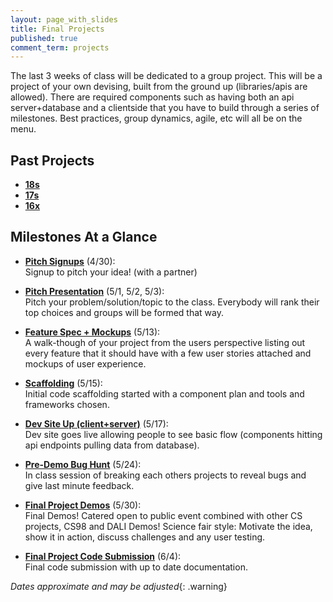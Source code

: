 ```yaml
---
layout: page_with_slides
title: Final Projects
published: true
comment_term: projects
---
```


The last 3 weeks of class will be dedicated to a group project.  This will be a project of your own devising, built from the ground up (libraries/apis are allowed).  There are required components such as having both an api server+database and a clientside that you have to build through a series of milestones. Best practices, group dynamics, agile, etc will all be on the menu.

## Past Projects

* [**18s**](18s)
* [**17s**](17s)
* [**16x**](16x)


## Milestones At a Glance

* **[Pitch Signups](pitch)** (4/30):<br><!--7/21/2016-->
  Signup to pitch your idea! (with a partner)

* **[Pitch Presentation](pitch)** (5/1, 5/2, 5/3):<br><!--7/28/2016-->
  Pitch your problem/solution/topic to the class. Everybody will rank their top choices and groups will be formed that way.

* **[Feature Spec + Mockups](feature-spec)** (5/13):<br><!--8/9/2016-->
  A walk-though of your project from the users perspective listing out every feature that it should have with a few user stories attached and mockups of user experience.

* **[Scaffolding](scaffolding)** (5/15):<br><!--8/11/2016-->
  Initial code scaffolding started with a component plan and tools and frameworks chosen.

* **[Dev Site Up (client+server)](dev-site)** (5/17):<br><!--8/16/2016-->
  Dev site goes live allowing people to see basic flow (components hitting api endpoints pulling data from database).

<!-- * **[Progress Pull Request](progress-pr)** (5/22):<br>
  Submit a Pull Request that you are proud of -->

* **[Pre-Demo Bug Hunt](bughunt)** (5/24):<br><!--8/18/2016-->
  In class session of breaking each others projects to reveal bugs and give last minute feedback.

* **[Final Project Demos](final)** (5/30):<br><!--8/24/2016-->
  Final Demos! Catered open to public event combined with other CS projects, CS98 and DALI Demos! Science fair style: Motivate the idea, show it in action, discuss challenges and any user testing.

* **[Final Project Code Submission](final-submission)** (6/4):<br>
  Final code submission with up to date documentation.


*Dates approximate and may be adjusted*{: .warning}
